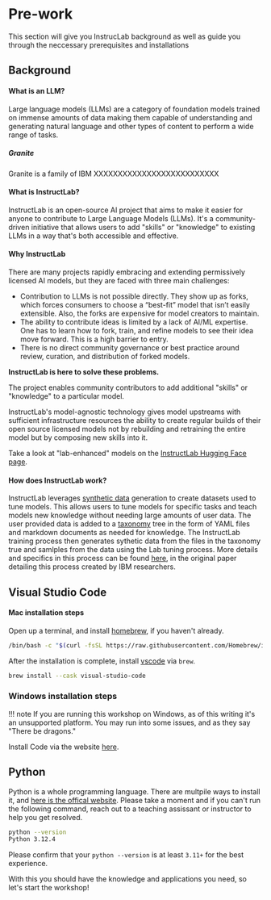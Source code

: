 # Pre-work

This section will give you InstrucLab background as well as guide you through the neccessary prerequisites and installations

## Background

#### What is an LLM?
Large language models (LLMs) are a category of foundation models trained on immense amounts of data making them capable of
understanding and generating natural language and other types of content to perform a wide range of tasks.

##### Granite
Granite is a family of IBM
XXXXXXXXXXXXXXXXXXXXXXXXXX

#### What is InstructLab?

InstructLab is an open-source AI project that aims to make it easier for anyone to contribute to Large Language Models (LLMs).
It's a community-driven initiative that allows users to add "skills" or "knowledge" to existing LLMs in a way that's both accessible and effective.

#### Why InstructLab
There are many projects rapidly embracing and extending permissively licensed AI models, but they are faced with three main challenges:

* Contribution to LLMs is not possible directly. They show up as forks, which forces consumers to choose a “best-fit” model that isn’t easily extensible. Also, the forks are expensive for model creators to maintain.
* The ability to contribute ideas is limited by a lack of AI/ML expertise. One has to learn how to fork, train, and refine models to see their idea move forward. This is a high barrier to entry.
* There is no direct community governance or best practice around review, curation, and distribution of forked models.

**InstructLab is here to solve these problems.**

The project enables community contributors to add additional "skills" or "knowledge" to a particular model.

InstructLab's model-agnostic technology gives model upstreams with sufficient infrastructure resources the ability to create regular builds of their open source licensed models not by rebuilding and retraining the entire model but by composing new skills into it.

Take a look at "lab-enhanced" models on the [InstructLab Hugging Face page](https://huggingface.co/instructlab).

#### How does InstructLab work?
InstructLab leverages [synthetic data](https://www.ibm.com/topics/synthetic-data) generation to create datasets used to tune models.
This allows users to tune models for specific tasks and teach models new knowledge without needing large amounts of user data.
The user provided data is added to a [taxonomy](https://github.com/instructlab/taxonomy) tree in the form of YAML files and markdown documents as needed for knowledge.
The InstructLab training process then generates sythetic data from the files in the taxonomy true and samlples from the data using the Lab tuning process.
More details and specifics in this process can be found [here](https://arxiv.org/pdf/2403.01081), in the original paper detailing this process created by
IBM researchers.

## Visual Studio Code

#### Mac installation steps

Open up a terminal, and install [homebrew](https://brew.sh/), if you haven't already.

```bash
/bin/bash -c "$(curl -fsSL https://raw.githubusercontent.com/Homebrew/install/HEAD/install.sh)"
```

After the installation is complete, install [vscode](https://code.visualstudio.com/) via `brew`.

```bash
brew install --cask visual-studio-code
```

### Windows installation steps

!!! note
    If you are running this workshop on Windows, as of this writing it's an
    unsupported platform. You may run into some issues, and as they say "There
    be dragons."

Install Code via the website [here](https://code.visualstudio.com/Download).

## Python

Python is a whole programming language. There are multpile ways to install it, and
[here is the offical website](https://www.python.org). Please take a moment and if you can't run
the following command, reach out to a teaching assissant or instructor to help you
get resolved.

```bash
python --version
Python 3.12.4
```

Please confirm that your `python --version` is at least `3.11+` for the best experience.

With this you should have the knowledge and applications you need, so let's start the workshop!

